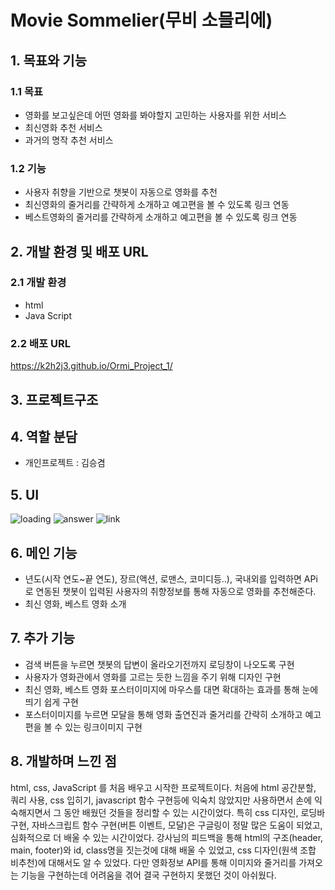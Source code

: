 # Movie Sommelier(무비 소믈리에)

## 1. 목표와 기능

### 1.1 목표
- 영화를 보고싶은데 어떤 영화를 봐야할지 고민하는 사용자를 위한 서비스
- 최신영화 추천 서비스
- 과거의 명작 추천 서비스
### 1.2 기능
- 사용자 취향을 기반으로 챗봇이 자동으로 영화를 추천
- 최신영화의 줄거리를 간략하게 소개하고 예고편을 볼 수 있도록 링크 연동
- 베스트영화의 줄거리를 간략하게 소개하고 예고편을 볼 수 있도록 링크 연동

## 2. 개발 환경 및 배포 URL
### 2.1 개발 환경
- html
- Java Script

### 2.2 배포 URL
https://k2h2j3.github.io/Ormi_Project_1/

## 3. 프로젝트구조

## 4. 역할 분담
- 개인프로젝트 : 김승겸

## 5. UI

![loading](https://github.com/k2h2j3/Ormi_Project_1/assets/74819625/194d8a13-0f76-4061-b12c-30328f21171d)
![answer](https://github.com/k2h2j3/Ormi_Project_1/assets/74819625/875e5d2f-c7b9-4e0a-8d54-6dd304ce4a02)
![link](https://github.com/k2h2j3/Ormi_Project_1/assets/74819625/f6fc0452-78fd-4b54-9db8-4ff41896ce09)




## 6. 메인 기능
- 년도(시작 연도~끝 연도), 장르(액션, 로맨스, 코미디등..), 국내외를 입력하면 APi로 연동된 챗봇이 입력된 사용자의 취향정보를 통해 자동으로 영화를 추천해준다.
- 최신 영화, 베스트 영화 소개

## 7. 추가 기능
- 검색 버튼을 누르면 챗봇의 답변이 올라오기전까지 로딩창이 나오도록 구현
- 사용자가 영화관에서 영화를 고르는 듯한 느낌을 주기 위해 디자인 구현
- 최신 영화, 베스트 영화 포스터이미지에 마우스를 대면 확대하는 효과를 통해 눈에 띄기 쉽게 구현
- 포스터이미지를 누르면 모달을 통해 영화 출연진과 줄거리를 간략히 소개하고 예고편을 볼 수 있는 링크이미지 구현

## 8. 개발하며 느낀 점
html, css, JavaScript 를 처음 배우고 시작한 프로젝트이다.
처음에 html 공간분할, 쿼리 사용, css 입히기, javascript 함수 구현등에 익숙치 않았지만 사용하면서 손에 익숙해지면서 그 동안 배웠던 것들을 정리할 수 있는 시간이었다.
특히 css 디자인, 로딩바 구현, 자바스크립트 함수 구현(버튼 이벤트, 모달)은 구글링이 정말 많은 도움이 되었고, 심화적으로 더 배울 수 있는 시간이었다.
강사님의 피드백을 통해 html의 구조(header, main, footer)와 id, class명을 짓는것에 대해 배울 수 있었고, css 디자인(원색 조합 비추천)에 대해서도 알 수 있었다.
다만 영화정보 API를 통해 이미지와 줄거리를 가져오는 기능을 구현하는데 어려움을 겪어 결국 구현하지 못했던 것이 아쉬웠다.
